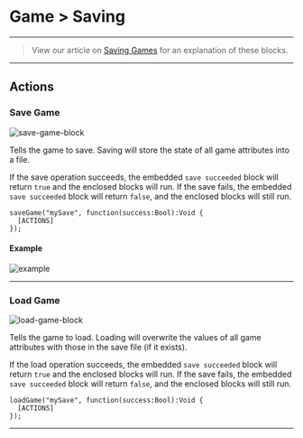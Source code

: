 # Game > Saving

***

> View our article on [Saving Games](http://www.stencyl.com/help/view/saving-and-loading-games/) for an explanation of these blocks.

***

## Actions

### <a name="save-game"></a> Save Game

![save-game-block](http://static.stencyl.com/pedia2/block-images/8%20-%20Game/1%20-%20Saving/save-game.png)

Tells the game to save. Saving will store the state of all game attributes into a file.

If the save operation succeeds, the embedded `save succeeded` block will return `true` and the enclosed blocks will run. If the save fails, the embedded `save succeeded` block will return `false`, and the enclosed blocks will still run.

```
saveGame("mySave", function(success:Bool):Void {
  [ACTIONS]
});
```

#### Example

![example](https://raw.githubusercontent.com/Stencyl/stencylpedia/master/chapter-5/images/saving-2.png)


***

### <a name="load-game"></a> Load Game

![load-game-block](http://static.stencyl.com/pedia2/block-images/8%20-%20Game/1%20-%20Saving/load-game.png)

Tells the game to load. Loading will overwrite the values of all game attributes with those in the save file (if it exists).

If the load operation succeeds, the embedded `save succeeded` block will return `true` and the enclosed blocks will run. If the save fails, the embedded `save succeeded` block will return `false`, and the enclosed blocks will still run.

```
loadGame("mySave", function(success:Bool):Void {
  [ACTIONS]
});
```

***
